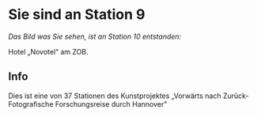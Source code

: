 # Sie sind an Station 9

*Das Bild was Sie sehen, ist an Station 10 entstanden:*

Hotel „Novotel“ am ZOB.

## Info

Dies ist eine von 37 Stationen des Kunstprojektes „Vorwärts nach Zurück- Fotografische Forschungsreise durch Hannover"
